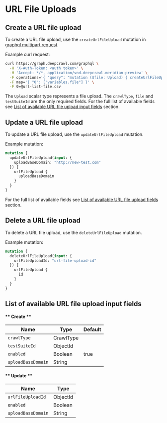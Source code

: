 # URL File Uploads

## Create a URL file upload

To create a URL file upload, use the `createUrlFileUpload` mutation in [graphql multipart request](https://github.com/jaydenseric/graphql-multipart-request-spec#single-file).

Example curl request:
```bash
curl https://graph.deepcrawl.com/graphql \
  -H 'X-Auth-Token: <auth token>' \
  -H 'Accept: */*, application/vnd.deepcrawl.meridian-preview' \
  -F operations='{ "query": "mutation ($file: Upload) { createUrlFileUpload(file: $file, input: { crawlType: List, testSuiteId: \"test-suite-id\" }) { urlFileUpload { fileName } } }", "variables": { "file": null } }' \
  -F map='{ "0": ["variables.file"] }' \
  -F 0=@url-list-file.csv
```
The `Upload` scalar type represents a file upload. The `crawlType`, `file` and `testSuiteId` are the only required fields. For the full list of available fields see [List of available URL file upload input fields](url-file-uploads?id=list-of-available-url-file-upload-input-fields) section.

## Update a URL file upload

To update a URL file upload, use the `updateUrlFileUpload` mutation.

Example mutation:
```graphql
mutation {
  updateUrlFileUpload(input: {
    uploadBaseDomain: "http://new-test.com"
  }) {
    urlFileUpload {
      uploadBaseDomain
    }
  }
}
```

For the full list of available fields see [List of available URL file upload fields](url-file-uploads?id=list-of-available-url-file-upload-fields) section.

## Delete a URL file upload

To delete a URL file upload, use the `deleteUrlFileUpload` mutation.

Example mutation:
```graphql
mutation {
  deleteUrlFileUpload(input: {
    urlFileUploadId: "url-file-upload-id"
  }) {
    urlFileUpload {
      id
    }
  }
}
```

## List of available URL file upload input fields

<!-- tabs:start -->

#### ** Create **

Name | Type | Default
--- | --- | ---
`crawlType` | CrawlType |
`testSuiteId` | ObjectId |
`enabled` | Boolean | true
`uploadBaseDomain` | String | 

#### ** Update **

Name | Type
--- | ---
`urlFileUploadId` | ObjectId
`enabled` | Boolean
`uploadBaseDomain` | String

<!-- tabs:end -->
